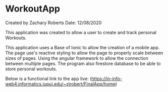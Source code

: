 # WorkoutApp

Created by Zachary Roberts
Date: 12/08/2020

This application was created to allow a user to create and track personal Workouts.

This application uses a Base of Ionic to allow the creation of a mobile app. The page use's reactive styling to allow the page to properly scale between sizes of pages.
Using the angular framework to allow the connection between multiple pages. The program also firestore database to be able to store personal workouts.

Below is a functional link to the app live: 
(https://in-info-web4.informatics.iupui.edu/~zjrobert/FinalApp/home)
